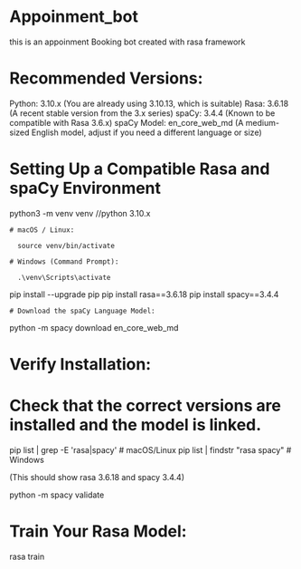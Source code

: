 # Appoinment_bot
this is an appoinment Booking bot created with rasa framework

# Recommended Versions:

Python: 3.10.x (You are already using 3.10.13, which is suitable)
Rasa: 3.6.18 (A recent stable version from the 3.x series)
spaCy: 3.4.4 (Known to be compatible with Rasa 3.6.x)
spaCy Model: en_core_web_md (A medium-sized English model, adjust if you need a different language or size)

# Setting Up a Compatible Rasa and spaCy Environment

python3 -m venv venv //python 3.10.x 

    # macOS / Linux:

      source venv/bin/activate

    # Windows (Command Prompt):

      .\venv\Scripts\activate

pip install --upgrade pip
pip install rasa==3.6.18
pip install spacy==3.4.4

    # Download the spaCy Language Model:

python -m spacy download en_core_web_md

# Verify Installation:
# Check that the correct versions are installed and the model is linked.

pip list | grep -E 'rasa|spacy' # macOS/Linux
pip list | findstr "rasa spacy" # Windows

(This should show rasa 3.6.18 and spacy 3.4.4)

python -m spacy validate

# Train Your Rasa Model:

rasa train
